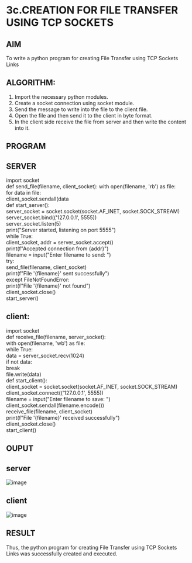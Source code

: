 # 3c.CREATION FOR FILE TRANSFER USING TCP SOCKETS
## AIM
To write a python program for creating File Transfer using TCP Sockets Links
## ALGORITHM:
1. Import the necessary python modules.
2. Create a socket connection using socket module.
3. Send the message to write into the file to the client file.
4. Open the file and then send it to the client in byte format.
5. In the client side receive the file from server and then write the content into it.
## PROGRAM
## SERVER

import socket   
def send_file(filename, client_socket):
    with open(filename, 'rb') as file:  
        for data in file:   
            client_socket.sendall(data   
def start_server():    
    server_socket = socket.socket(socket.AF_INET, socket.SOCK_STREAM)    
    server_socket.bind(('127.0.0.1', 5555))      
    server_socket.listen(5)      
    print("Server started, listening on port 5555")   
    while True:   
        client_socket, addr = server_socket.accept()   
        print(f"Accepted connection from {addr}")   
        filename = input("Enter filename to send: ")   
        try:    
            send_file(filename, client_socket)   
            print(f"File '{filename}' sent successfully")   
        except FileNotFoundError:   
            print(f"File '{filename}' not found")    
        client_socket.close()   
start_server()    
## client:
import socket   
def receive_file(filename, server_socket):   
    with open(filename, 'wb') as file:   
        while True:    
            data = server_socket.recv(1024)   
            if not data:    
                break   
            file.write(data)    
def start_client():    
    client_socket = socket.socket(socket.AF_INET, socket.SOCK_STREAM)   
    client_socket.connect(('127.0.0.1', 5555))    
    filename = input("Enter filename to save: ")    
    client_socket.sendall(filename.encode())   
    receive_file(filename, client_socket)   
    print(f"File '{filename}' received successfully")    
    client_socket.close()   
start_client()    

## OUPUT
## server 
![image](https://github.com/kavisree86/3c.FILE_TRANSFER_USING_TCP_SOCKETS/assets/145759687/036d8c01-c29e-42ac-9f52-5fa52896ff21)
## client
![image](https://github.com/kavisree86/3c.FILE_TRANSFER_USING_TCP_SOCKETS/assets/145759687/9b5d4eb6-8de7-49b2-90ce-4714e37eb771)

## RESULT
Thus, the python program for creating File Transfer using TCP Sockets Links was 
successfully created and executed.
